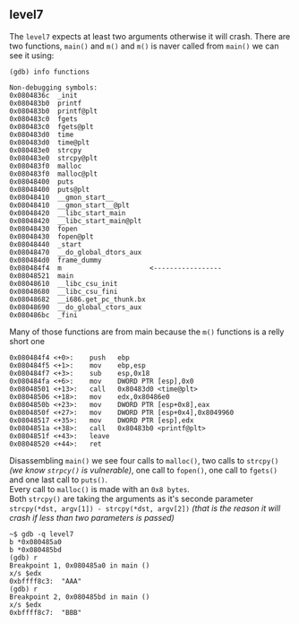 ## level7

The `level7` expects at least two arguments otherwise it will crash. There are two functions, `main()` and `m()` and `m()` is naver called from `main()` we can see it using:
```
(gdb) info functions

Non-debugging symbols:
0x0804836c  _init
0x080483b0  printf
0x080483b0  printf@plt
0x080483c0  fgets
0x080483c0  fgets@plt
0x080483d0  time
0x080483d0  time@plt
0x080483e0  strcpy
0x080483e0  strcpy@plt
0x080483f0  malloc
0x080483f0  malloc@plt
0x08048400  puts
0x08048400  puts@plt
0x08048410  __gmon_start__
0x08048410  __gmon_start__@plt
0x08048420  __libc_start_main
0x08048420  __libc_start_main@plt
0x08048430  fopen
0x08048430  fopen@plt
0x08048440  _start
0x08048470  __do_global_dtors_aux
0x080484d0  frame_dummy
0x080484f4  m                      <-----------------
0x08048521  main
0x08048610  __libc_csu_init
0x08048680  __libc_csu_fini
0x08048682  __i686.get_pc_thunk.bx
0x08048690  __do_global_ctors_aux
0x080486bc  _fini
```
Many of those functions are from main because the `m()` functions is a relly short one
```
0x080484f4 <+0>:	push   ebp
0x080484f5 <+1>:	mov    ebp,esp
0x080484f7 <+3>:	sub    esp,0x18
0x080484fa <+6>:	mov    DWORD PTR [esp],0x0
0x08048501 <+13>:	call   0x80483d0 <time@plt>
0x08048506 <+18>:	mov    edx,0x80486e0
0x0804850b <+23>:	mov    DWORD PTR [esp+0x8],eax
0x0804850f <+27>:	mov    DWORD PTR [esp+0x4],0x8049960
0x08048517 <+35>:	mov    DWORD PTR [esp],edx
0x0804851a <+38>:	call   0x80483b0 <printf@plt>
0x0804851f <+43>:	leave
0x08048520 <+44>:	ret
```
Disassembling `main()` we see four calls to `malloc()`, two calls to `strcpy()` *(we know `strpcy()` is vulnerable)*, one call to `fopen()`, one call to `fgets()` and one last call to `puts()`. <br> Every call to `malloc()` is made with an `0x8 bytes`.<br> Both `strcpy()` are taking the arguments as it's seconde parameter `strcpy(*dst, argv[1]) - strcpy(*dst, argv[2])` *(that is the reason it will crash if less than two parameters is passed)*
```
~$ gdb -q level7
b *0x080485a0
b *0x080485bd
(gdb) r
Breakpoint 1, 0x080485a0 in main ()
x/s $edx
0xbffff8c3:	 "AAA"
(gdb) r
Breakpoint 2, 0x080485bd in main ()
x/s $edx
0xbffff8c7:	 "BBB"
```
